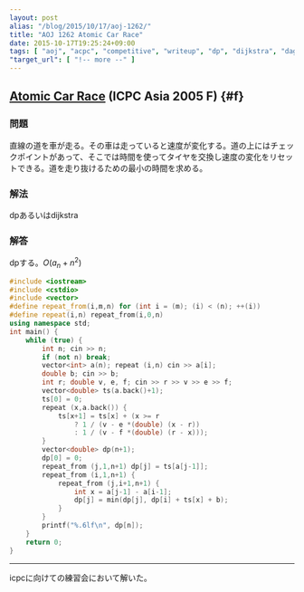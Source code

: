 ```yaml
---
layout: post
alias: "/blog/2015/10/17/aoj-1262/"
title: "AOJ 1262 Atomic Car Race"
date: 2015-10-17T19:25:24+09:00
tags: [ "aoj", "acpc", "competitive", "writeup", "dp", "dijkstra", "dag" ]
"target_url": [ "!-- more --" ]
---
```


## [Atomic Car Race](http://judge.u-aizu.ac.jp/onlinejudge/description.jsp?id=1262) (ICPC Asia 2005 F) {#f}

### 問題

直線の道を車が走る。その車は走っていると速度が変化する。道の上にはチェックポイントがあって、そこでは時間を使ってタイヤを交換し速度の変化をリセットできる。道を走り抜けるための最小の時間を求める。

### 解法

dpあるいはdijkstra

### 解答

dpする。$O(a_n + n^2)$

``` c++
#include <iostream>
#include <cstdio>
#include <vector>
#define repeat_from(i,m,n) for (int i = (m); (i) < (n); ++(i))
#define repeat(i,n) repeat_from(i,0,n)
using namespace std;
int main() {
    while (true) {
        int n; cin >> n;
        if (not n) break;
        vector<int> a(n); repeat (i,n) cin >> a[i];
        double b; cin >> b;
        int r; double v, e, f; cin >> r >> v >> e >> f;
        vector<double> ts(a.back()+1);
        ts[0] = 0;
        repeat (x,a.back()) {
            ts[x+1] = ts[x] + (x >= r
                ? 1 / (v - e *(double) (x - r))
                : 1 / (v - f *(double) (r - x)));
        }
        vector<double> dp(n+1);
        dp[0] = 0;
        repeat_from (j,1,n+1) dp[j] = ts[a[j-1]];
        repeat_from (i,1,n+1) {
            repeat_from (j,i+1,n+1) {
                int x = a[j-1] - a[i-1];
                dp[j] = min(dp[j], dp[i] + ts[x] + b);
            }
        }
        printf("%.6lf\n", dp[n]);
    }
    return 0;
}
```

---

icpcに向けての練習会において解いた。
